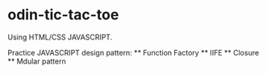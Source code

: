 # odin-tic-tac-toe

Using HTML/CSS JAVASCRIPT.


Practice JAVASCRIPT design pattern:
  ** Function Factory
  ** IIFE
  ** Closure
  ** Mdular pattern
